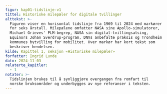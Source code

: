 ```yaml
---
figur: kap01-tidslinje-v1
tittel: Historiske milepæler for digitale tvillinger
alttekst: >-
  Figuren viser en horisontal tidslinje fra 1969 til 2024 med markører
  for seks årstall. Milepælene omfatter NASA sine Apollo-simulatorer,
  Michael Grieves' PLM-begrep, NASA sin digital-tvillingsatsing,
  Equinors Johan Sverdrup-program, DNVs anbefalte praksis og Trondheim
  kommunes bytvilling for mobilitet. Hver markør har kort tekst som
  beskriver hendelsen.
kilde: Kapittel 1, seksjon «Historiske milepæler»
forfatter: Ingrid Lunde
dato: 2024-11-03
relaterte_kapitler:
  - 1
notater: >-
  Tidslinjen brukes til å synliggjøre overgangen fra romfart til
  norske bruksområder og underbygges av nye referanser i teksten.
---
```

